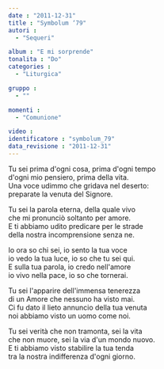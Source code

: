 ```yaml
---
date : "2011-12-31"
title : "Symbolum ‘79"
autori : 
  - "Sequeri"

album : "E mi sorprende"
tonalita : "Do"
categories : 
  - "Liturgica"

gruppo : 
  - ""

momenti : 
  - "Comunione"

video : 
identificatore : "symbolum_79"
data_revisione : "2011-12-31"
---
```

  
  
Tu sei prima d'ogni cosa, prima d'ogni tempo  
d'ogni mio pensiero, prima della vita.  
Una voce udimmo che gridava nel deserto:  
preparate la venuta del Signore.  
  
  
  
Tu sei la parola eterna, della quale vivo  
che mi pronunciò soltanto per amore.  
E ti abbiamo udito predicare per le strade  
della nostra incomprensione senza ne.  
  
  
  
Io ora so chi sei,  io sento la tua voce  
io vedo la tua luce,  io so che tu sei qui.  
E sulla tua parola,  io credo nell'amore  
io vivo nella pace,  io so che tornerai.  
  
  
  
Tu sei l'apparire dell'immensa tenerezza  
di un Amore che nessuno ha visto mai.  
Ci fu dato il lieto annuncio della tua venuta  
noi abbiamo visto un uomo come noi.  
  
  
  
Tu sei verità che non tramonta, sei la vita  
che non muore, sei la via d'un mondo nuovo.  
E ti abbiamo visto stabilire la tua tenda  
tra la nostra indifferenza d'ogni giorno.  
  
  
  
